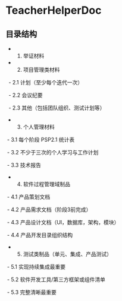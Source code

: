 # TeacherHelperDoc

## 目录结构

 - 1. 举证材料
 
 - 2. 项目管理类材料
 
   - 2.1 计划（至少每个迭代一次）
  
   - 2.2 会议纪要
  
   - 2.3 其他（包括团队组织、测试计划等）
  
 - 3. 个人管理材料
 
  - 3.1 每个阶段 PSP2.1 统计表
  
  - 3.2 不少于三次的个人学习与工作计划
  
  - 3.3 技术报告
  
 - 4. 软件过程管理域制品
 
  - 4.1 产品策划文档
  
  - 4.2 产品需求文档（阶段3前完成）
  
  - 4.3 产品设计文档（UI，数据库，架构，模块）
  
  - 4.4 产品开发目录组织结构
 
 - 5. 测试类制品（单元、集成、产品测试）
  
  - 5.1 实现持续集成最重要
  
  - 5.2 软件开发工具/第三方框架或组件清单
  
  - 5.3 完整清晰最重要
